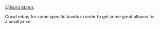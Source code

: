 [![Build Status](https://travis-ci.org/doooeeerte/offersCrawler.svg?branch=master)](https://travis-ci.org/doooeeerte/offersCrawler)

Crawl rebuy for some specific bands in order to get some great albums for a small price